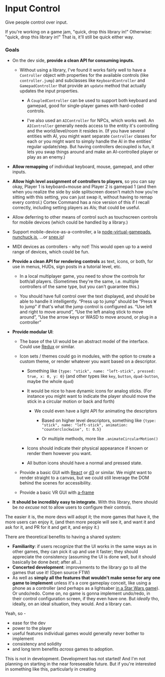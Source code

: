 # Input Control

Give people control over input.

If you're working on a game jam, "quick, drop this library in!"
Otherwise: "quick, drop this library in!"
That is, it'll still be quick either way.

### Goals

- On the dev side, **provide a clean API for consuming inputs.**

	- Without using a library,
	I've found it works fairly well to have a `Controller` object
	with properties for the available controls (like `controller.jump`)
	and subclasses like `KeyboardController` and `GamepadController`
	that provide an `update` method that actually updates the input properties.

		- A `CoupledController` can be used to support both keyboard and gamepad,
		good for single-player games with hard-coded controls.

		- I've also used an `AIController` for NPCs, which works well.
		An `AIController` generally needs access to the entity it's controlling and the world/level/room it resides in.
		(If you have several entities with AI, you might want separate `Controller` classes for each
		or you might want to simply handle the AI in the entities' regular update/step. But having controllers decoupled is fun, it lets you swap things around and make an AI-controlled player or play as an enemy.)

	<!--
	- We'd support arbitrary controls and controllers though,
	so it would probably always use something like the equivalent of a `CoupledController`
	although with sometimes only one sub-controller.
	And it probably doesn't make sense to have the properties directly on the object.

	You might want to use the verb `update` as a control name for instance.
	We could use a title-case naming scheme and recommend always using bracket notation,
	i.e. `controller["Update"]`
	and then you shouldn't run into any problems making a game about prototyping.
	But that wouldn't be ideal.
	Being able to say `controller.jump` is nice.
	-->
	<!-- This isn't the hugest issue, but API comfort is important. -->

	<!-- - **Support multiplayer**, local and networked.
	I don't have much experience doing networked multiplayer games.
	When I did, it helped to have a `Controller`
	that I could serialize and deserialize,
	to sync up inputs between clients rather than just velocities and such, because it implies syncing up (what leads to) acceleration instead of just velocity and position. 
	I used a server-side `Controller` that received input from a client over the network. -->


- **Allow remapping** of individual keyboard, mouse, gamepad, and other inputs.


- **Allow high level assignment of controllers to players**, so you can say okay, Player 1 is keyboard+mouse and Player 2 is gamepad 1 (and then when you realize the side by side splitscreen doesn't match how you're sitting with this setting, you can just swap it, without having to remap every control.)
Cortex Command has a nice version of this if I recall correctly, including setting players as AIs; that could be useful.


- Allow deferring to other means of control
such as touchscreen controls for mobile devices
(which could be handled by a library.)


- Support mobile-device-as-a-controller, a la [node-virtual-gamepads](https://github.com/miroof/node-virtual-gamepads), [nunchuck.js](https://github.com/ehzhang/nunchuck), ...or [snex.io](https://snex.io)!


- MIDI devices as controllers - why not! This would open up to a weird range of devices, which could be fun.


- **Provide a clean API for rendering controls** as text, icons, or both,
for use in menus, HUDs, sign posts in a tutorial level, etc.

	- In a local multiplayer game,
	you need to show the controls for both/all players.
	(Sometimes they're the same, i.e. multiple controllers of the same type,
	but you can't guarantee this.)

	- You should have full control over the text displayed,
	and should be able to handle it intelligently.
	“Press up to jump” should be
	“Press <kbd>W</kbd> to jump” if that's what the jump control is configured as.
	“Use left and right to move around”,
	“Use the left analog stick to move around”,
	“Use the arrow keys or WASD to move around, or plug in a controller”


- **Provide modular UI**:

	- The base of the UI would be an abstract model of the interface.
	Could use [Redux](http://redux.js.org/) or similar.

	- Icon sets / themes could go in modules,
	with the option to create a custom theme,
	or render whatever you want based on a descriptor.

		- Something like `{type: "stick", name: "left-stick", pressed: true, x: 0, y: 0}`
		(and other types like `key`, `button`, `dpad-button`, maybe the whole `dpad`)

		- It would be nice to have dynamic icons for analog sticks.
		(For instance you might want to indicate the player should move the stick in a circular motion or back and forth)

			- We could even have a light API for animating the descriptors

				- Based on higher level descriptors,
				something like `{type: "stick", name: "left-stick", animation: "counterclockwise", t: 0.5}`

				- Or multiple methods,
				more like `.animateCircularMotion()`

		- Icons should indicate their physical appearance if known
		or render them however you want.

		- All button icons should have a normal and pressed state.
	
	- Provide a basic GUI
	with [React](https://facebook.github.io/react/)
	or [d3](https://d3js.org/) or similar.
	We might want to render straight to a canvas,
	but we could still leverage the DOM behind the scenes for accessibility.
	
	- Provide a basic VR GUI
	with [a-frame](https://aframe.io/)

- **It should be incredibly easy to integrate.**
With this library, there should be *no excuse*
not to allow users to configure their controls.
<!-- except for games geared towards a specific kind of input
like text adventures and stuff -->
The easier it is, the more devs will adopt it;
the more games that have it, the more users can enjoy it,
(and then more people will see it,
and want it and ask for it,
and PR for it and get it,
and enjoy it.)

<!-- - **Let the user receive updates to the library ASAP**
	- (Input Control is all about giving power back to the users.)
	- Could recommend loading the script from [unpkg](https://unpkg.com/) with a version range,
	but I tend to download scripts locally, and I don't know about that.
	You'd definitely want to fall back to a local version if it fails to load.
	Also, I wouldn't want to be in a position to accidentally break a bunch of games, if possible.
	- Could have a button in the settings
	that tries to dynamically load a newer version of the library
	and somehow have it plug in and have it take over,
	ideally with the ability to switch back.
		- It'd need be able to update themes as well,
		unless the library is built with each of the default themes built-in,
		and it would need fall backs since new controls could be added etc.
		- This seems complicated. -->

There are theoretical benefits to having a shared system:
- **Familiarity**: if users recognize that the UI works in the same ways as in other games, they can pick it up and use it faster; they should appreciate the consistency
(assuming the UI is done well, but it should basically be done *best*; after all...)
- **Concerted development**: improvements to the library go to all the games that use it!
(Open source FTW)
- As well as **simply all the features that wouldn't make sense for any one game to implement**
unless it's a core gameplay conceit, like using a phone as a controller (and perhaps as a lightsaber [in a Star Wars game](https://www.chromeexperiments.com/experiment/lightsaber-escape)).
Or undo/redo. Come on, no game is gonna implement undo/redo, in their control configuration screen, if they even have one.
But *ideally* tho, ideally, on an ideal situation, they would. And a library can.

<!--
### Problems / the state of things / this is a real mess of a section

Users could install remapping software--
sometimes have to install remapping software--
in order to play a game with the controls or type of controller they want or have available.
But this doesn't cover UI in-game, where controls need to be displayed in tutorials and in menus.
(btw, you might want to display controls in the game world hand-drawn on a sign post for instance, so you will need absolute control over rendering)
In games that *do* support multiple types of inputs (keyboard/mouse, controller)
they often utterly fail to display the correct inputs for a player!

Usually they'll only ever show one type of input, controller or keyboard & mouse,
and often hardcoded with the default controls (so if you find a better set of controls for yourself, parts of the game make less sense now yay)>

Even if a game programmer has experience with all the GUI stuff...
and they probably want to focus on the *game*.
Even if [games are user interfaces](http://www.gamasutra.com/view/news/126450/Opinion_UI_Is_The_Game_The_Game_Is_UI.php) and input is part of the game,
it still generally feels tangentially related to your game,
and let's face it, it *is* a lot of work.
Especially if you're doing a game jam (which is fun btw), you don't have time for that stuff!

This library gives you *no excuse*.
-->

Yeah, so -
- ease for the dev
- power to the player
- useful features individual games would generally never bother to implement
- consistency and solidity
- and long term benefits *across* games to adoption.


This is not in development. Development has not started! And I'm not planning on starting in the near foreseeable future. But if you're interested in something like this, particularly in creating 
